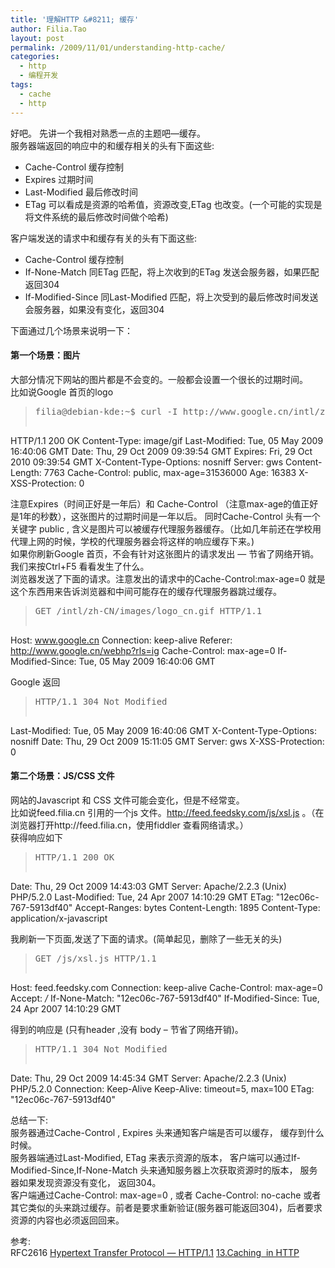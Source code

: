 ```yaml
---
title: '理解HTTP &#8211; 缓存'
author: Filia.Tao
layout: post
permalink: /2009/11/01/understanding-http-cache/
categories:
  - http
  - 编程开发
tags:
  - cache
  - http
---
```

好吧。 先讲一个我相对熟悉一点的主题吧—缓存。  
服务器端返回的响应中的和缓存相关的头有下面这些:

  * Cache-Control 缓存控制
  * Expires 过期时间
  * Last-Modified 最后修改时间
  * ETag 可以看成是资源的哈希值，资源改变,ETag 也改变。(一个可能的实现是将文件系统的最后修改时间做个哈希)

客户端发送的请求中和缓存有关的头有下面这些:

  * Cache-Control 缓存控制
  * If-None-Match 同ETag 匹配，将上次收到的ETag 发送会服务器，如果匹配返回304
  * If-Modified-Since 同Last-Modified 匹配，将上次受到的最后修改时间发送会服务器，如果没有变化，返回304

下面通过几个场景来说明一下：

#### 第一个场景：图片

大部分情况下网站的图片都是不会变的。一般都会设置一个很长的过期时间。  
比如说Google 首页的logo

> <pre>filia@debian-kde:~$ curl -I http://www.google.cn/intl/zh-CN/images/logo_cn.gif
HTTP/1.1 200 OK
Content-Type: image/gif
Last-Modified: Tue, 05 May 2009 16:40:06 GMT
Date: Thu, 29 Oct 2009 09:39:54 GMT
Expires: Fri, 29 Oct 2010 09:39:54 GMT
X-Content-Type-Options: nosniff
Server: gws
Content-Length: 7763
Cache-Control: public, max-age=31536000
Age: 16383
X-XSS-Protection: 0</pre>

注意Expires（时间正好是一年后）和 Cache-Control （注意max-age的值正好是1年的秒数），这张图片的过期时间是一年以后。 同时Cache-Control 头有一个关键字 public , 含义是图片可以被缓存代理服务器缓存。（比如几年前还在学校用代理上网的时候，学校的代理服务器会将这样的响应缓存下来。)  
如果你刷新Google 首页，不会有针对这张图片的请求发出 — 节省了网络开销。  
我们来按Ctrl+F5 看看发生了什么。  
浏览器发送了下面的请求。注意发出的请求中的Cache-Control:max-age=0 就是这个东西用来告诉浏览器和中间可能存在的缓存代理服务器跳过缓存。

> <pre>GET /intl/zh-CN/images/logo_cn.gif HTTP/1.1
Host: www.google.cn
Connection: keep-alive
Referer: http://www.google.cn/webhp?rls=ig
Cache-Control: max-age=0
If-Modified-Since: Tue, 05 May 2009 16:40:06 GMT</pre>

Google 返回

> <pre>HTTP/1.1 304 Not Modified
Last-Modified: Tue, 05 May 2009 16:40:06 GMT
X-Content-Type-Options: nosniff
Date: Thu, 29 Oct 2009 15:11:05 GMT
Server: gws
X-XSS-Protection: 0</pre>

#### 第二个场景：JS/CSS 文件

网站的Javascript 和 CSS 文件可能会变化，但是不经常变。  
比如说feed.filia.cn 引用的一个js 文件。http://feed.feedsky.com/js/xsl.js 。（在浏览器打开http://feed.filia.cn，使用fiddler 查看网络请求。）  
获得响应如下

> <pre>HTTP/1.1 200 OK
Date: Thu, 29 Oct 2009 14:43:03 GMT
Server: Apache/2.2.3 (Unix) PHP/5.2.0
Last-Modified: Tue, 24 Apr 2007 14:10:29 GMT
ETag: "12ec06c-767-5913df40"
Accept-Ranges: bytes
Content-Length: 1895
Content-Type: application/x-javascript</pre>

我刷新一下页面,发送了下面的请求。(简单起见，删除了一些无关的头)

> <pre>GET /js/xsl.js HTTP/1.1
Host: feed.feedsky.com
Connection: keep-alive
Cache-Control: max-age=0
Accept: */*
If-None-Match: "12ec06c-767-5913df40"
If-Modified-Since: Tue, 24 Apr 2007 14:10:29 GMT</pre>

得到的响应是 (只有header ,没有 body &#8211; 节省了网络开销)。

> <pre>HTTP/1.1 304 Not Modified
Date: Thu, 29 Oct 2009 14:45:34 GMT
Server: Apache/2.2.3 (Unix) PHP/5.2.0
Connection: Keep-Alive
Keep-Alive: timeout=5, max=100
ETag: "12ec06c-767-5913df40"</pre>

总结一下:  
服务器通过Cache-Control , Expires 头来通知客户端是否可以缓存， 缓存到什么时候。  
服务器端通过Last-Modified, ETag 来表示资源的版本， 客户端可以通过If-Modified-Since,If-None-Match 头来通知服务器上次获取资源时的版本， 服务器如果发现资源没有变化， 返回304。  
客户端通过Cache-Control: max-age=0 , 或者 Cache-Control: no-cache 或者其它类似的头来跳过缓存。前者是要求重新验证(服务器可能返回304)，后者要求资源的内容也必须返回回来。 

参考:  
RFC2616 <a rev="Section" href="http://www.w3.org/Protocols/rfc2616/rfc2616.html" target="_blank">Hypertext Transfer Protocol &#8212; HTTP/1.1</a> <a href="http://www.w3.org/Protocols/rfc2616/rfc2616-sec13.html#sec13" target="_blank"> 13.Caching  in HTTP</a>